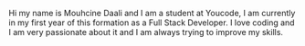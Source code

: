 Hi my name is Mouhcine Daali and I am a student at Youcode, I am currently in my first year of this formation as a Full Stack Developer.
I love coding and I am very passionate about it and I am always trying to improve my skills.